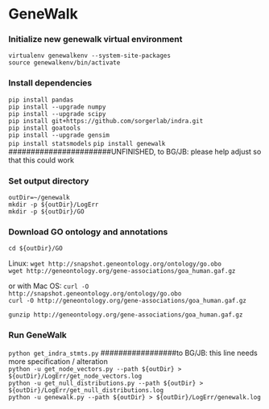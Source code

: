 # GeneWalk

### Initialize new genewalk virtual environment
`virtualenv genewalkenv --system-site-packages`  
`source genewalkenv/bin/activate`

### Install dependencies
`pip install pandas`  
`pip install --upgrade numpy`  
`pip install --upgrade scipy`  
`pip install git+https://github.com/sorgerlab/indra.git`  
`pip install goatools`  
`pip install --upgrade gensim`  
`pip install statsmodels`
`pip install genewalk` #######################UNFINISHED, to BG/JB: please help adjust so that this could work 

### Set output directory
`outDir=~/genewalk`  
`mkdir -p ${outDir}/LogErr`  
`mkdir -p ${outDir}/GO`

### Download GO ontology and annotations
`cd ${outDir}/GO`

Linux:  `wget http://snapshot.geneontology.org/ontology/go.obo`  
`wget http://geneontology.org/gene-associations/goa_human.gaf.gz`

or with Mac OS:  `curl -O http://snapshot.geneontology.org/ontology/go.obo`  
`curl -O http://geneontology.org/gene-associations/goa_human.gaf.gz`

`gunzip http://geneontology.org/gene-associations/goa_human.gaf.gz`

### Run GeneWalk
`python get_indra_stmts.py` #################to BG/JB: this line needs more specification / alteration  
`python -u get_node_vectors.py --path ${outDir} > ${outDir}/LogErr/get_node_vectors.log`  
`python -u get_null_distributions.py --path ${outDir} > ${outDir}/LogErr/get_null_distributions.log`  
`python -u genewalk.py --path ${outDir} > ${outDir}/LogErr/genewalk.log`